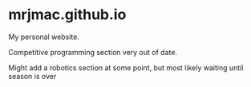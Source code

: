 # mrjmac.github.io

My personal website.

Competitive programming section very out of date.

Might add a robotics section at some point, but most likely waiting until season is over
